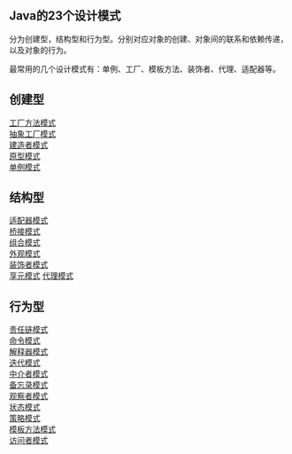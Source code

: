 <!--
date: 2021-11-21T22:34:12+08:00
lastmod: 2021-12-06T22:34:12+08:00
-->
## Java的23个设计模式

分为创建型，结构型和行为型。分别对应对象的创建、对象间的联系和依赖传递，以及对象的行为。

最常用的几个设计模式有：单例、工厂、模板方法、装饰者、代理、适配器等。

## 创建型

[工厂方法模式](/all/design_03_01_工厂方法模式)<br>
[抽象工厂模式](/all/design_03_02_抽象工厂模式)<br>
[建造者模式]()<br>
[原型模式]()<br>
[单例模式]()

## 结构型

[适配器模式]()<br>
[桥接模式]()<br>
[组合模式]()<br>
[外观模式]()<br>
[装饰者模式]()<br>
[享元模式]()
[代理模式]()<br>

## 行为型

[责任链模式]()<br>
[命令模式]()<br>
[解释器模式]()<br>
[迭代模式]()<br>
[中介者模式]()<br>
[备忘录模式]()<br>
[观察者模式]()<br>
[状态模式]()<br>
[策略模式]()<br>
[模板方法模式]()<br>
[访问者模式]()
